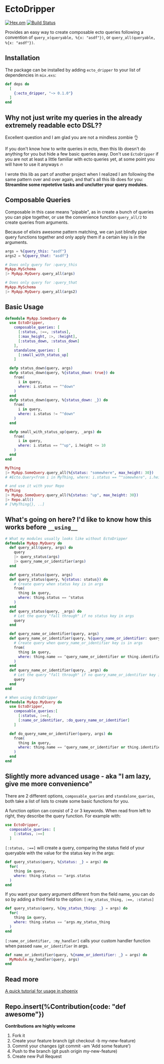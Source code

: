 # EctoDripper

[![Hex.pm](https://img.shields.io/hexpm/v/ecto_dripper.svg)](https://hex.pm/packages/ecto_dripper) [![Build Status](https://travis-ci.com/Ninigi/ecto_dripper.svg?branch=master)](https://travis-ci.com/Ninigi/ecto_dripper)

Provides an easy way to create composable ecto queries following a convention of `query_x(queryable, %{x: "asdf"})`, or `query_all(queryable, %{x: "asdf"})`.

## Installation

The package can be installed by adding `ecto_dripper` to your list of dependencies in `mix.exs`:

```elixir
def deps do
  [
    {:ecto_dripper, "~> 0.1.0"}
  ]
end
```

## Why not just write my queries in the already extremely readable ecto DSL??

Excellent question and I am glad you are not a mindless zombie :ok_hand:

If you don't know how to write queries in ecto, then this lib doesn't do anything for you but hide a few basic queries away. Don't use `EctoDripper` if you are not at least a little familiar with ecto queries yet, at some point you will have to use it anyways :fire:

I wrote this lib as part of another project when I realized I am following the same pattern over and over again, and that's all this lib does for you: **Streamline some repetetive tasks and unclutter your query modules.**

## Composable Queries

Composable in this case means "pipable", as in create a bunch of queries you can pipe together, or use the convenience function `query_all/2` to create queries from arguments.

Because of elixirs awesome pattern matching, we can just blindly pipe query functions together and only apply them if a certain key is in the arguments.

```elixir
args = %{query_this: "asdf"}
args2 = %{query_that: "asdf"}

# Does only query for :query_this
MyApp.MySchema
|> MyApp.MyQuery.query_all(args)

# Does only query for :query_that
MyApp.MySchema
|> MyApp.MyQuery.query_all(args2)
```

## Basic Usage

```elixir
defmodule MyApp.SomeQuery do
  use EctoDripper,
    composable_queries: [
      [:status, :==, :status],
      [:max_height, :>, :height],
      [:status_down, :status_down]
    ],
    standalone_queries: [
      [:small_with_status_up]
    ]

  defp status_down(query, args)
  defp status_down(query, %{status_down: true}) do
    from(
      i in query,
      where: i.status == ^"down"
    )
  end
  defp status_down(query, %{status_down: _}) do
    from(
      i in query,
      where: i.status != ^"down"
    )
  end

  defp small_with_status_up(query, _args) do
    from(
      i in query,
      where: i.status == ^"up", i.height <= 10
    )
  end
end

MyThing
|> MyApp.SomeQuery.query_all(%{status: "somewhere", max_height: 30})
# #Ecto.Query<from i in MyThing, where: i.status == ^"somewhere", i.height > ^30>

# and use it with your Repo
MyThing
|> MyApp.SomeQuery.query_all(%{status: "up", max_height: 30})
|> Repo.all()
# [%MyThing{}, ..]
```

## What's going on here? I'd like to know how this works before `__using__`

```elixir
# What my modules usually looks like without EctoDripper
defmodule MyApp.MyQuery do
  def query_all(query, args) do
    query
    |> query_status(args)
    |> query_name_or_identifier(args)
  end

  def query_status(query, args)
  def query_status(query, %{status: status}) do
    # Create query when status key is in args
    from(
      thing in query,
      where: thing.status == ^status
    )
  end
  def query_status(query, _args) do
    # Let the query "fall through" if no status key in args
    query
  end

  def query_name_or_identifier(query, args)
  def query_name_or_identifier(query, %{query_name_or_identifier: query_name_or_identifier}) do
    # Create query when query_name_or_identifier key is in args
    from(
      thing in query,
      where: thing.name == ^query_name_or_identifier or thing.identifier == ^query_name_or_identifier
    )
  end
  def query_name_or_identifier(query, _args) do
    # Let the query "fall through" if no query_name_or_identifier key in args
    query
  end
end

# When using EctoDripper
defmodule MyApp.MyQuery do
  use EctoDripper,
    composable_queries:[
      [:status, :==],
      [:name_or_identifier, :do_query_name_or_identifier]
    ]

  def do_query_name_or_identifier(query, args) do
    from(
      thing in query,
      where: thing.name == ^query_name_or_identifier or thing.identifier == ^query_name_or_identifier
    )
  end
end
```

## Slightly more advanced usage - aka "I am lazy, give me more convenience"

There are 2 different options, `composable_queries` and `standalone_queries`, both take a list of lists to create some
basic functions for you.

A function option can consist of 2 or 3 keywords. When read from left to right, they describe the query function.
For example with:

```elixir
use EctoDripper,
  composable_queries: [
    [:status, :==]
  ]
```

`[:status, :==]` will create a query, comparing the status field of your queryable with the value for the status key in the args:

```elixir
def query_status(query, %{status: _} = args) do
  for(
    thing in query,
    where: thing.status == ^args.status
  )
end
```

If you want your query argument different from the field name, you can do so by adding a third field to the option:
`[:my_status_thing, :==, :status]`

```elixir
def query_status(query, %{my_status_thing: _} = args) do
  for(
    thing in query,
    where: thing.status == ^args.my_status_thing
  )
end
```

`[:name_or_identifier, :my_handler]` calls your custom handler function when passed `name_or_identifier` in args.

```elixir
def name_or_identifier(query, %{name_or_identifier: _} = args) do
  MyModule.my_handler(query, args)
end
```

## Read more

[A quick tutorial for usage in phoenix](https://medium.com/@fabian.zitter/phoenix-with-ectodripper-a-tutorial-i-guess-1578e4152f62)

## Repo.insert(%Contribution{code: "def awesome"})

**Contributions are highly welcome**

1. Fork it
2. Create your feature branch (git checkout -b my-new-feature)
3. Commit your changes (git commit -am 'Add some feature')
4. Push to the branch (git push origin my-new-feature)
5. Create new Pull Request
